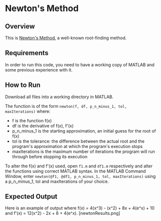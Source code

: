 # Newton's Method

## Overview
This is [Newton's Method](https://en.wikipedia.org/wiki/Newton's_method "Newton's Method"), a well-known root-finding method.

## Requirements
In order to run this code, you need to have a working copy of MATLAB and some previous experience with it.

## How to Run
Download all files into a working directory in MATLAB.

The function is of the form `newton(f, df, p_n_minus_1, tol, maxIterations)` where:
 * f is the function f(x)
 * df is the derivative of f(x), f'(x)
 * p_n_minus_1 is the starting approximation, an initial guess for the root of f(x)
 * tol is the tolerance: the difference between the actual root and the program's approximation at which the program's execution stops
 * maxIterations is the maximum number of iterations the program will run through before stopping its execution

To alter the f(x) and f'(x) used, open `f1.m` and `df1.m` respectively and alter the functions using correct MATLAB syntax. In the MATLAB Command Window, enter `newton(@f1, @df1, p_n_minus_1, tol, maxIterations)` using a p_n_minus_1, tol and maxIterations of your choice.

## Expected Output
Here is an example of output where f(x) = 4(x^3) - (x^2) + 8x + 4(e^x) + 10 and f'(x) = 12(x^2) - 2x + 8 + 4(e^x).
[newtonResults.png]